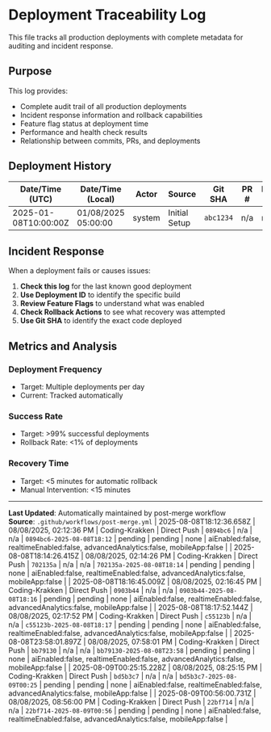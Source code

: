 # Deployment Traceability Log

This file tracks all production deployments with complete metadata for auditing and incident response.

## Purpose

This log provides:
- Complete audit trail of all production deployments
- Incident response information and rollback capabilities
- Feature flag status at deployment time
- Performance and health check results
- Relationship between commits, PRs, and deployments

## Deployment History

| Date/Time (UTC) | Date/Time (Local) | Actor | Source | Git SHA | PR # | Issue # | Deployment ID | Production URL | Health Check | Rollback Actions | Feature Flags |
|-----------------|-------------------|-------|--------|---------|------|---------|---------------|----------------|--------------|------------------|---------------|
| 2025-01-08T10:00:00Z | 01/08/2025 05:00:00 | system | Initial Setup | `abc1234` | n/a | n/a | `initial-setup` | pending | pending | none | aiEnabled:false, realtimeEnabled:false |

## Incident Response

When a deployment fails or causes issues:

1. **Check this log** for the last known good deployment
2. **Use Deployment ID** to identify the specific build
3. **Review Feature Flags** to understand what was enabled
4. **Check Rollback Actions** to see what recovery was attempted
5. **Use Git SHA** to identify the exact code deployed

## Metrics and Analysis

### Deployment Frequency
- Target: Multiple deployments per day
- Current: Tracked automatically

### Success Rate
- Target: >99% successful deployments
- Rollback Rate: <1% of deployments

### Recovery Time
- Target: <5 minutes for automatic rollback
- Manual Intervention: <15 minutes

---

**Last Updated**: Automatically maintained by post-merge workflow  
**Source**: `.github/workflows/post-merge.yml`
| 2025-08-08T18:12:36.658Z | 08/08/2025, 02:12:36 PM | Coding-Krakken | Direct Push | `0894bc6` | n/a | n/a | `0894bc6-2025-08-08T18:12` | pending | pending | none | aiEnabled:false, realtimeEnabled:false, advancedAnalytics:false, mobileApp:false |
| 2025-08-08T18:14:26.415Z | 08/08/2025, 02:14:26 PM | Coding-Krakken | Direct Push | `702135a` | n/a | n/a | `702135a-2025-08-08T18:14` | pending | pending | none | aiEnabled:false, realtimeEnabled:false, advancedAnalytics:false, mobileApp:false |
| 2025-08-08T18:16:45.009Z | 08/08/2025, 02:16:45 PM | Coding-Krakken | Direct Push | `0903b44` | n/a | n/a | `0903b44-2025-08-08T18:16` | pending | pending | none | aiEnabled:false, realtimeEnabled:false, advancedAnalytics:false, mobileApp:false |
| 2025-08-08T18:17:52.144Z | 08/08/2025, 02:17:52 PM | Coding-Krakken | Direct Push | `c55123b` | n/a | n/a | `c55123b-2025-08-08T18:17` | pending | pending | none | aiEnabled:false, realtimeEnabled:false, advancedAnalytics:false, mobileApp:false |
| 2025-08-08T23:58:01.897Z | 08/08/2025, 07:58:01 PM | Coding-Krakken | Direct Push | `bb79130` | n/a | n/a | `bb79130-2025-08-08T23:58` | pending | pending | none | aiEnabled:false, realtimeEnabled:false, advancedAnalytics:false, mobileApp:false |
| 2025-08-09T00:25:15.228Z | 08/08/2025, 08:25:15 PM | Coding-Krakken | Direct Push | `bd5b3c7` | n/a | n/a | `bd5b3c7-2025-08-09T00:25` | pending | pending | none | aiEnabled:false, realtimeEnabled:false, advancedAnalytics:false, mobileApp:false |
| 2025-08-09T00:56:00.731Z | 08/08/2025, 08:56:00 PM | Coding-Krakken | Direct Push | `22bf714` | n/a | n/a | `22bf714-2025-08-09T00:56` | pending | pending | none | aiEnabled:false, realtimeEnabled:false, advancedAnalytics:false, mobileApp:false |
